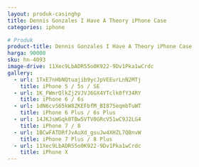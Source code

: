 ```yaml
---
layout: produk-casinghp
title: Dennis Gonzales I Have A Theory iPhone Case
categories: iphone

# Produk
product-title: Dennis Gonzales I Have A Theory iPhone Case
harga: 90000
sku: hn-4093
image-drive: 11Xec9LbADR55o0K922-9Dv1Pka1wCrdc
gallery:
  - url: 1TxE7nHbNQtuajib9ycJpVEEurLnN2MTj
    title: iPhone 5 / 5s / SE
  - url: 1K_FWmrQlkZj2VJVJ6GX4YTclk0fY34RY
    title: iPhone 6 / 6s
  - url: 1dN6cvS65kW8ZKEFbfM_BI875eqmbTuWT
    title: iPhone 6 Plus / 6s Plus
  - url: 14JKJsWGqk0TBw5VTV0GRcV51wC9J2LG4
    title: iPhone 7 / 8
  - url: 1BCwFATDRfJvAuXd_gsuJw4XHZL7QBnvW
    title: iPhone 7 Plus / 8 Plus
  - url: 11Xec9LbADR55o0K922-9Dv1Pka1wCrdc
    title: iPhone X
---
```

